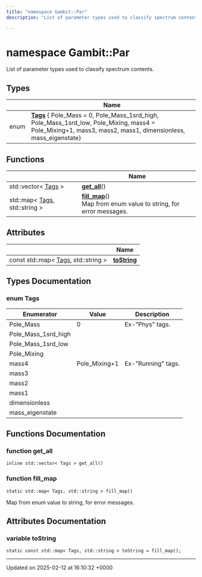 ```yaml
---
title: "namespace Gambit::Par"
description: "List of parameter types used to classify spectrum contents. "

---
```


# namespace Gambit::Par

List of parameter types used to classify spectrum contents. 

## Types

|                | Name           |
| -------------- | -------------- |
| enum| **[Tags](/documentation/code/namespaces/namespacegambit_1_1par/#enum-tags)** { Pole_Mass = 0, Pole_Mass_1srd_high, Pole_Mass_1srd_low, Pole_Mixing, mass4 = Pole_Mixing+1, mass3, mass2, mass1, dimensionless, mass_eigenstate} |

## Functions

|                | Name           |
| -------------- | -------------- |
| std::vector< [Tags](/documentation/code/namespaces/namespacegambit_1_1par/#enum-tags) > | **[get_all](/documentation/code/namespaces/namespacegambit_1_1par/#function-get-all)**() |
| std::map< [Tags](/documentation/code/namespaces/namespacegambit_1_1par/#enum-tags), std::string > | **[fill_map](/documentation/code/namespaces/namespacegambit_1_1par/#function-fill-map)**()<br>Map from enum value to string, for error messages.  |

## Attributes

|                | Name           |
| -------------- | -------------- |
| const std::map< [Tags](/documentation/code/namespaces/namespacegambit_1_1par/#enum-tags), std::string > | **[toString](/documentation/code/namespaces/namespacegambit_1_1par/#variable-tostring)**  |

## Types Documentation

### enum Tags

| Enumerator | Value | Description |
| ---------- | ----- | ----------- |
| Pole_Mass | 0| Ex-"Phys" tags.   |
| Pole_Mass_1srd_high | |   |
| Pole_Mass_1srd_low | |   |
| Pole_Mixing | |   |
| mass4 | Pole_Mixing+1| Ex-"Running" tags.   |
| mass3 | |   |
| mass2 | |   |
| mass1 | |   |
| dimensionless | |   |
| mass_eigenstate | |   |





## Functions Documentation

### function get_all

```
inline std::vector< Tags > get_all()
```


### function fill_map

```
static std::map< Tags, std::string > fill_map()
```

Map from enum value to string, for error messages. 


## Attributes Documentation

### variable toString

```
static const std::map< Tags, std::string > toString = fill_map();
```





-------------------------------

Updated on 2025-02-12 at 16:10:32 +0000